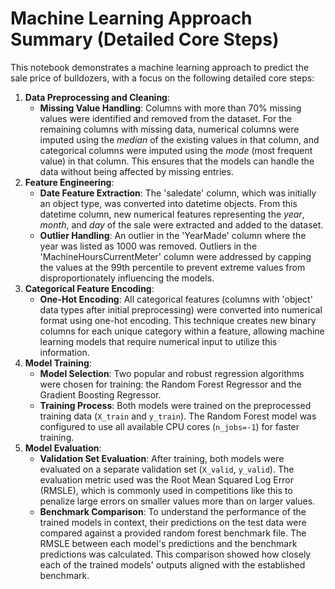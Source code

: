 # Machine Learning Approach Summary (Detailed Core Steps)

This notebook demonstrates a machine learning approach to predict the sale price of bulldozers, with a focus on the following detailed core steps:

1.  **Data Preprocessing and Cleaning**:
    *   **Missing Value Handling**: Columns with more than 70% missing values were identified and removed from the dataset. For the remaining columns with missing data, numerical columns were imputed using the *median* of the existing values in that column, and categorical columns were imputed using the *mode* (most frequent value) in that column. This ensures that the models can handle the data without being affected by missing entries.
2.  **Feature Engineering**:
    *   **Date Feature Extraction**: The 'saledate' column, which was initially an object type, was converted into datetime objects. From this datetime column, new numerical features representing the *year*, *month*, and *day* of the sale were extracted and added to the dataset.
    *   **Outlier Handling**: An outlier in the 'YearMade' column where the year was listed as 1000 was removed. Outliers in the 'MachineHoursCurrentMeter' column were addressed by capping the values at the 99th percentile to prevent extreme values from disproportionately influencing the models.
3.  **Categorical Feature Encoding**:
    *   **One-Hot Encoding**: All categorical features (columns with 'object' data types after initial preprocessing) were converted into numerical format using one-hot encoding. This technique creates new binary columns for each unique category within a feature, allowing machine learning models that require numerical input to utilize this information.
4.  **Model Training**:
    *   **Model Selection**: Two popular and robust regression algorithms were chosen for training: the Random Forest Regressor and the Gradient Boosting Regressor.
    *   **Training Process**: Both models were trained on the preprocessed training data (`X_train` and `y_train`). The Random Forest model was configured to use all available CPU cores (`n_jobs=-1`) for faster training.
5.  **Model Evaluation**:
    *   **Validation Set Evaluation**: After training, both models were evaluated on a separate validation set (`X_valid`, `y_valid`). The evaluation metric used was the Root Mean Squared Log Error (RMSLE), which is commonly used in competitions like this to penalize large errors on smaller values more than on larger values.
    *   **Benchmark Comparison**: To understand the performance of the trained models in context, their predictions on the test data were compared against a provided random forest benchmark file. The RMSLE between each model's predictions and the benchmark predictions was calculated. This comparison showed how closely each of the trained models' outputs aligned with the established benchmark.
